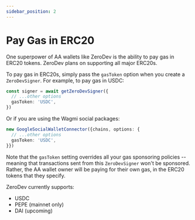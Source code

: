 ```yaml
---
sidebar_position: 2
---
```


# Pay Gas in ERC20

One superpower of AA wallets like ZeroDev is the ability to pay gas in ERC20 tokens.  ZeroDev plans on supporting all major ERC20s.

To pay gas in ERC20s, simply pass the `gasToken` option when you create a `ZeroDevSigner`.  For example, to pay gas in USDC:

```typescript
const signer = await getZeroDevSigner({
  // ...other options
  gasToken: 'USDC',
})
```

Or if you are using the Wagmi social packages:

```typescript
new GoogleSocialWalletConnector({chains, options: {
  // ...other options
  gasToken: 'USDC',
}})
```

Note that the `gasToken` setting overrides all your gas sponsoring policies -- meaning that transactions sent from this `ZeroDevSigner` won't be sponsored.  Rather, the AA wallet owner will be paying for their own gas, in the ERC20 tokens that they specify.

ZeroDev currently supports:

- USDC
- PEPE (mainnet only)
- DAI (upcoming)
